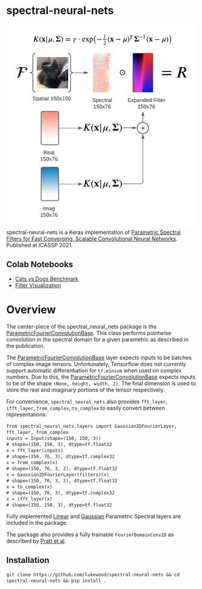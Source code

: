 # spectral-neural-nets
![Overview diagram](img/overview.png)
spectral-neural-nets is a Keras implementation of [Parametric Spectral Filters for Fast Converging, Scalable Convolutional Neural Networks](https://lukewood.dev/pdf/spectral-conv.pdf).  Published at ICASSP 2021.

## Colab Notebooks
- [Cats vs Dogs Benchmark](https://colab.research.google.com/github/lukewood/spectral-neural-nets/blob/master/notebooks/Cats-vs-Dogs-Benchmark.ipynb)
- [Filter Visualization](https://colab.research.google.com/github/lukewood/spectral-neural-nets/blob/master/notebooks/Filter-Visualizations.ipynb)

# Overview
The center-piece of the spectral_neural_nets package is the [ParametricFourierConvolutionBase](https://github.com/LukeWood/spectral-neural-nets/blob/master/spectral_neural_nets/layers/kernel/base.py#L4).  This class performs pointwise convolution in the spectral domain for a given parametric as described in the publication.

The [ParametricFourierConvolutionBase](https://github.com/LukeWood/spectral-neural-nets/blob/master/spectral_neural_nets/layers/kernel/base.py#L4) layer expects inputs to be batches of complex image tensors.  Unfortunately, Tensorflow does not currently support automatic differentiation for `tf.einsum` when used on complex numbers.  Due to this, the [ParametricFourierConvolutionBase](https://github.com/LukeWood/spectral-neural-nets/blob/master/spectral_neural_nets/layers/kernel/base.py#L4) expects inputs to be of the shape `(None, height, width, 2)`.  The final dimension is used to store the real and imaginary portions of the tensor respectively.


For convenience, `spectral_neural_nets` also provides `fft_layer`, `ifft_layer`, `from_complex`, `to_complex` to easily convert between representations.
```
from spectral_neural_nets.layers import Gaussian2DFourierLayer, fft_layer, from_complex
inputs = Input(shape=(150, 150, 3))
# shape=(150, 150, 3), dtype=tf.float32
x = fft_layer(inputs)
# shape=(150, 76, 3), dtype=tf.complex32
x = from_complex(x)
# shape=(150, 76, 3, 2), dtype=tf.float32
x = Gaussian2DFourierLayer(filters)(x)
# shape=(150, 76, 3, 2), dtype=tf.float32
x = to_complex(x)
# shape=(150, 76, 3), dtype=tf.complex32
x = ifft_layer(x)
# shape=(150, 150, 3), dtype=tf.float32
```

Fully implemented [Linear](https://github.com/LukeWood/spectral-neural-nets/blob/master/spectral_neural_nets/layers/kernel/linear.py) and [Gaussian](https://github.com/LukeWood/spectral-neural-nets/blob/master/spectral_neural_nets/layers/kernel/gaussian.py) Parametric Spectral layers are included in the package.

The package also provides a fully trainable `FourierDomainConv2D` as described by [Pratt et al](http://ecmlpkdd2017.ijs.si/papers/paperID11.pdf).

## Installation
```
git clone https://github.com/lukewood/spectral-neural-nets && cd spectral-neural-nets && pip install .
```
